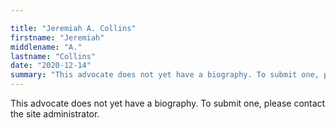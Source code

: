 ```yaml
---

title: "Jeremiah A. Collins"
firstname: "Jeremiah"
middlename: "A."
lastname: "Collins"
date: "2020-12-14"
summary: "This advocate does not yet have a biography. To submit one, please contact the site administrator."
---
```

This advocate does not yet have a biography. To submit one, please contact the site administrator.


